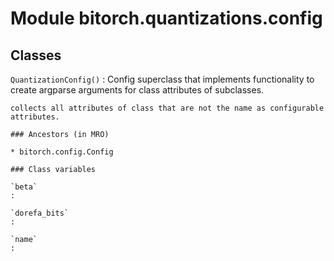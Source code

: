Module bitorch.quantizations.config
===================================

Classes
-------

`QuantizationConfig()`
:   Config superclass that implements functionality to create argparse arguments for class attributes of
    subclasses.
    
    collects all attributes of class that are not the name as configurable attributes.

    ### Ancestors (in MRO)

    * bitorch.config.Config

    ### Class variables

    `beta`
    :

    `dorefa_bits`
    :

    `name`
    :